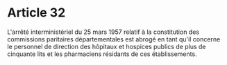 # Article 32

L'arrêté interministériel du 25 mars 1957 relatif à la constitution des commissions paritaires départementales est abrogé en tant qu'il concerne le personnel de direction des hôpitaux et hospices publics de plus de cinquante lits et les pharmaciens résidants de ces établissements.
